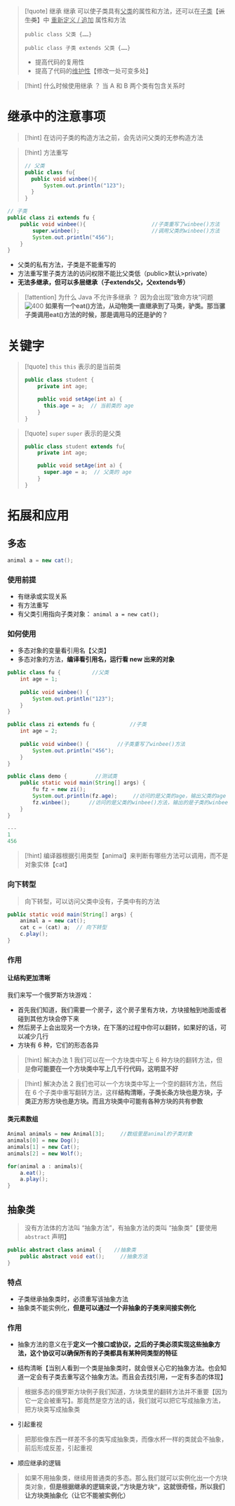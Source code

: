 
>[!quote] 继承
>继承 可以使子类具有<u>父类</u>的属性和方法，还可以在<u>子类</u>【~~派生类~~】中 <u>重新定义 / 追加</u> 属性和方法
>
> ```
> public class 父类 {……}
> 
> public class 子类 extends 父类 {……}
> ```
> 
>- 提高代码的复用性
>- 提高了代码的<u>维护性</u>【修改一处可变多处】

>[!hint] 什么时候使用继承 ？
>当 A 和 B 两个类有包含关系时

# 继承中的注意事项
>[!hint] 在访问子类的构造方法之前，会先访问父类的无参构造方法

>[!hint] 方法重写
> ```java
> // 父类
> public class fu{                  
> 	public void winbee(){
> 		System.out.println("123");
> 	}
> }
> ```

```java
// 子类
public class zi extends fu {         
	public void winbee(){                     //子类重写了winbee()方法
		super.winbee();                       //调用父类的winbee()方法
		System.out.println("456");
	}
}
```

- 父类的私有方法，子类是不能重写的
- 方法重写里子类方法的访问权限不能比父类低（public>默认>private）
- **无法多继承，但可以多层继承（子extends父，父extends爷）**

>[!attention] 为什么 Java 不允许多继承 ？
>因为会出现”致命方块“问题
>![400](https://obsidian-1307744200.cos.ap-guangzhou.myqcloud.com/%E5%9B%BE%E7%89%87/202403201513574.png)
>**如果有一个eat()方法，从动物类一直继承到了马类，驴类。那当骡子类调用eat()方法的时候，那是调用马的还是驴的？**

# 关键字
>[!quote] `this`
>`this` 表示的是当前类
>
> ```java
> public class student {
>     private int age;
> 
>     public void setAge(int a) {
> 		this.age = a;  // 当前类的 age
>     }
> }
> ```

>[!quote] `super`
>`super` 表示的是父类
>
> ```java
> public class student extends fu{
>     private int age;
> 
>     public void setAge(int a) {
> 		super.age = a;  // 父类的 age
>     }
> }
> ```

# 拓展和应用
## 多态
```java
animal a = new cat();
```

### 使用前提
- 有继承或实现关系
- 有方法重写
- 有父类引用指向子类对象： `animal a = new cat();`

### 如何使用
- 多态对象的变量看引用名【父类】
- 多态对象的方法，**编译看引用名，运行看 new 出来的对象**
```java
public class fu {          //父类
    int age = 1;  
  
    public void winbee() {  
        System.out.println("123");  
    }  
}
```

```java
public class zi extends fu {           //子类
    int age = 2;  
  
    public void winbee() {         //子类重写了winbee()方法  
        System.out.println("456");  
    }  
}
```

```java
public class demo {         //测试类
    public static void main(String[] args) {  
        fu fz = new zi();  
        System.out.println(fz.age);     //访问的是父类的age，输出父类的age
        fz.winbee();      //访问的是父类的winbee()方法，输出的是子类的winbee()方法
    }                     
}

---
1
456
```

>[!hint] 编译器根据引用类型【animal】来判断有哪些方法可以调用，而不是对象实体【cat】

### 向下转型
>向下转型，可以访问父类中没有，子类中有的方法
```java
public static void main(String[] args) {  
    animal a = new cat(); 
    cat c = (cat) a;  // 向下转型
    c.play();
}
```

### 作用
#### 让结构更加清晰
我们来写一个俄罗斯方块游戏：
- 首先我们知道，我们需要一个房子，这个房子里有方块，方块接触到地面或者碰到其他方块会停下来
- 然后房子上会出现另一个方块，在下落的过程中你可以翻转，如果好的话，可以减少几行
- 方块有 6 种，它们的形态各异

>[!hint] 解决办法 1
>我们可以在一个方块类中写上 6 种方块的翻转方法，但是**你可能要在一个方块类中写上几千行代码，这明显不好**

>[!hint] 解决办法 2
>我们也可以一个方块类中写上一个空的翻转方法，然后在 6 个子类中重写翻转方法，这样**结构清晰，子类长条方块也是方块，子类正方形方块也是方块。而且方块类中可能有各种方块的共有参数**


#### 类元素数组
```java
Animal animals = new Animal[3];     //数组里是animal的子类对象
animals[0] = new Dog();
animals[1] = new Cat();
animals[2] = new Wolf();

for(animal a : animals){
	a.eat();
	a.play();
}
```

## 抽象类
>没有方法体的方法叫 “抽象方法”，有抽象方法的类叫 “抽象类”【要使用 `abstract` 声明】

```java
public abstract class animal {    //抽象类
	public abstract void eat();     //抽象方法
}
```

### 特点
- 子类继承抽象类时，必须重写该抽象方法
- 抽象类不能实例化，**但是可以通过一个非抽象的子类来间接实例化**

### 作用
- 抽象方法的意义在于**定义一个接口或协议，之后的子类必须实现这些抽象方法，这个协议可以确保所有的子类都具有某种同类型的特征**

- 结构清晰【当别人看到一个类是抽象类时，就会很关心它的抽象方法。也会知道一定会有子类去重写这个抽象方法。而且会去找引用，一定有多态的体现】
>根据多态的俄罗斯方块例子我们知道，方块类里的翻转方法并不重要【因为它一定会被重写】。那竟然是空方法的话，我们就可以把它写成抽象方法，把方块类写成抽象类

- 引起重视
>把那些像东西一样差不多的类写成抽象类，而像水杯一样的类就会不抽象，前后形成反差，引起重视

- 顺应继承的逻辑
>如果不用抽象类，继续用普通类的多态。那么我们就可以实例化出一个方块类对象，**但是根据继承的逻辑来说，”方块是方块“，这就很奇怪，所以我们让方块类抽象化（让它不能被实例化）**


























